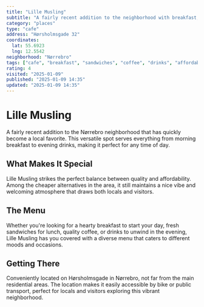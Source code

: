```yaml
---
title: "Lille Musling"
subtitle: "A fairly recent addition to the neighborhood with breakfast, sandwiches, coffee, and evening drinks."
category: "places"
type: "cafe"
address: "Hørsholmsgade 32"
coordinates:
  lat: 55.6923
  lng: 12.5542
neighborhood: "Nørrebro"
tags: ["cafe", "breakfast", "sandwiches", "coffee", "drinks", "affordable", "local"]
rating: 4
visited: "2025-01-09"
published: "2025-01-09 14:35"
updated: "2025-01-09 14:35"
---
```


# Lille Musling

A fairly recent addition to the Nørrebro neighborhood that has quickly become a local favorite. This versatile spot serves everything from morning breakfast to evening drinks, making it perfect for any time of day.

## What Makes It Special

Lille Musling strikes the perfect balance between quality and affordability. Among the cheaper alternatives in the area, it still maintains a nice vibe and welcoming atmosphere that draws both locals and visitors.

## The Menu

Whether you're looking for a hearty breakfast to start your day, fresh sandwiches for lunch, quality coffee, or drinks to unwind in the evening, Lille Musling has you covered with a diverse menu that caters to different moods and occasions.

## Getting There

Conveniently located on Hørsholmsgade in Nørrebro, not far from the main residential areas. The location makes it easily accessible by bike or public transport, perfect for locals and visitors exploring this vibrant neighborhood.